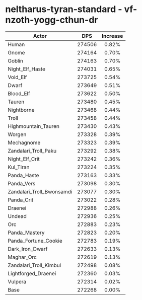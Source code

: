 # neltharus-tyran-standard - vf-nzoth-yogg-cthun-dr
| Actor | DPS | Increase |
|---|:---:|:---:|
|Human|274506|0.82%|
|Gnome|274164|0.70%|
|Goblin|274163|0.70%|
|Night_Elf_Haste|274031|0.65%|
|Void_Elf|273725|0.54%|
|Dwarf|273649|0.51%|
|Blood_Elf|273622|0.50%|
|Tauren|273480|0.45%|
|Nightborne|273468|0.44%|
|Troll|273458|0.44%|
|Highmountain_Tauren|273430|0.43%|
|Worgen|273328|0.39%|
|Mechagnome|273323|0.39%|
|Zandalari_Troll_Paku|273292|0.38%|
|Night_Elf_Crit|273242|0.36%|
|Kul_Tiran|273224|0.35%|
|Panda_Haste|273163|0.33%|
|Panda_Vers|273098|0.30%|
|Zandalari_Troll_Bwonsamdi|273077|0.30%|
|Panda_Crit|273022|0.28%|
|Draenei|272988|0.26%|
|Undead|272936|0.25%|
|Orc|272883|0.23%|
|Panda_Mastery|272823|0.20%|
|Panda_Fortune_Cookie|272783|0.19%|
|Dark_Iron_Dwarf|272633|0.13%|
|Maghar_Orc|272619|0.13%|
|Zandalari_Troll_Kimbul|272498|0.08%|
|Lightforged_Draenei|272360|0.03%|
|Vulpera|272314|0.02%|
|Base|272268|0.00%|
